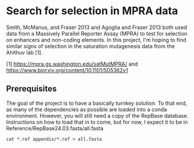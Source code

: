 Search for selection in MPRA data
====

Smith, McManus, and Fraser 2013 and Agoglia and Fraser 2013 both used data from
a Massively Parallel Reporter Assay (MPRA) to test for selection on enhancers
and non-coding elements. In this project, I'm hoping to find similar signs of
selection in the saturation mutagenesis data from the Ahithuv lab [1].



[1] https://mpra.gs.washington.edu/satMutMPRA/ and https://www.biorxiv.org/content/10.1101/505362v1


## Prerequisites

The goal of the project is to have a basically turnkey solution. To that end,
as many of the dependencies as possible are loaded into a conda environment.
However, you will still need a copy of the RepBase database.  Instructions on
how to load that in to come, but for now, I expect it to be in
Reference/RepBase24.03.fasta/all.fasta

    cat *.ref appendix/*.ref > all.fasta

